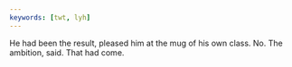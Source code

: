 ```yaml
---
keywords: [twt, lyh]
---
```


He had been the result, pleased him at the mug of his own class. No. The ambition, said. That had come. 
